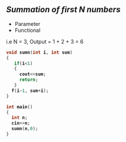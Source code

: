 ## _Summation of first N numbers_
- Parameter
- Functional

i.e N = 3, Output = 1 + 2 + 3 = 6 

<b>

```cpp
void sumn(int i, int sum)
{
   if(i<1)
   {
     cout<<sum;
     return;
   }
  f(i-1, sum+i);
}

int main()
{
  int n;
  cin>>n;
  sumn(n,0);
}
```
</b>



